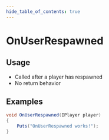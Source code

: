 ```yaml
---
hide_table_of_contents: true
---
```


# OnUserRespawned

## Usage

* Called after a player has respawned
* No return behavior

## Examples

```csharp title=""
void OnUserRespawned(IPlayer player)
{
    Puts("OnUserRespawned works!");
}
```
